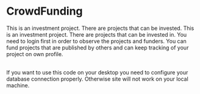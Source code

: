# CrowdFunding

This is an investment project. There are projects that can be invested. This is an investment project. There are projects that can be invested in. You need to login first in order to observe the projects and funders. You can fund projects that are published by others and can keep tracking of your project on own profile.

<br> If you want to use this code on your
desktop you need to configure your database connection properly. Otherwise site will not work on your local machine.
